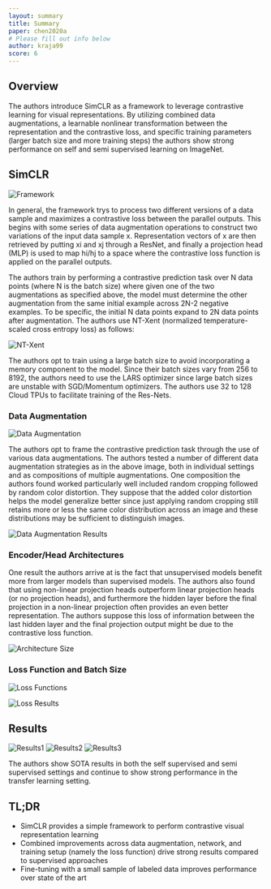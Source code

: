 ```yaml
---
layout: summary
title: Summary
paper: chen2020a
# Please fill out info below
author: kraja99
score: 6
---
```


## Overview
The authors introduce SimCLR as a framework to leverage contrastive learning for visual representations. By utilizing combined data augmentations, a learnable nonlinear transformation between the representation and the contrastive loss, and specific training parameters (larger batch size and more training steps) the authors show strong performance on self and semi supervised learning on ImageNet.

## SimCLR

![Framework](chen2020a_2a.png)

In general, the framework trys to process two different versions of a data sample and maximizes a contrastive loss between the parallel outputs. This begins with some series of data augmentation operations to construct two variations of the input data sample x. Representation vectors of x are then retrieved by putting xi and xj through a ResNet, and finally a projection head (MLP) is used to map hi/hj to a space where the contrastive loss function is applied on the parallel outputs.

The authors train by performing a contrastive prediction task over N data points (where N is the batch size) where given one of the two augmentations as specified above, the model must determine the other augmentation from the same initial example across 2N-2 negative examples. To be specific, the initial N data points expand to 2N data points after augmentation. The authors use NT-Xent (normalized temperature-scaled cross entropy loss) as follows: 

![NT-Xent](chen2020a_2b.png)

<!-- Temperature -  -->

The authors opt to train using a large batch size to avoid incorporating a memory component to the model. Since their batch sizes vary from 256 to 8192, the authors need to use the LARS optimizer since large batch sizes are unstable with SGD/Momentum optimizers. The authors use 32 to 128 Cloud TPUs to facilitate training of the Res-Nets.

### Data Augmentation

![Data Augmentation](chen2020a_2d.png)

The authors opt to frame the contrastive prediction task through the use of various data augmentations. The authors tested a number of different data augmentation strategies as in the above image, both in individual settings and as compositions of multiple augmentations. One composition the authors found worked particularly well included random cropping followed by random color distortion. They suppose that the added color distortion helps the model generalize better since just applying random cropping still retains more or less the same color distribution across an image and these distributions may be sufficient to distinguish images.

![Data Augmentation Results](chen2020a_2f.png)

### Encoder/Head Architectures

One result the authors arrive at is the fact that unsupervised models benefit more from larger models than supervised models. The authors also found that using non-linear projection heads outperform linear projection heads (or no projection heads), and furthermore the hidden layer before the final projection in a non-linear projection often provides an even better representation. The authors suppose this loss of information between the last hidden layer and the final projection output might be due to the contrastive loss function.

![Architecture Size](chen2020a_2g.png)

### Loss Function and Batch Size

![Loss Functions](chen2020a_2e.png)

![Loss Results](chen2020a_2h.png)

## Results

![Results1](chen2020a_2i.png)
![Results2](chen2020a_2j.png)
![Results3](chen2020a_2c.png)

The authors show SOTA results in both the self supervised and semi supervised settings and continue to show strong performance in the transfer learning setting.

## TL;DR
* SimCLR provides a simple framework to perform contrastive visual representation learning
* Combined improvements across data augmentation, network, and training setup (namely the loss function) drive strong results compared to supervised approaches
* Fine-tuning with a small sample of labeled data improves performance over state of the art

